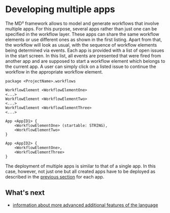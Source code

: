 # Developing multiple apps

The MD² framework allows to model and generate workflows that involve multiple apps.
For this purpose, several apps rather than just one can be specified in the workflow layer.
These apps can share the same workflow elements or use different ones as shown in the first listing.
Apart from that, the workflow will look as usual, with the sequence of workflow elements being determined via events.
Each app is provided with a list of open issues in the start screen.
In this list, all events are presented that were fired from another app and are supposed to start a workflow element which belongs to the current app.
A user can simply click on a listed issue to continue the workflow in the appropriate workflow element.

```MD2
package <ProjectName>.workflows

WorkflowElement <WorkflowElementOne>
<...>
WorkflowElement <WorkflowElementTwo>
<...>
WorkflowElement <WorkflowElementThree>
<...>

App <AppID1> {
	<WorkflowElementOne> (startable: STRING),
	<WorkflowElementTwo>
}

App <AppID2> {
	<WorkflowElementOne>,
	<WorkflowElementThree>
}
```

The deployment of multiple apps is similar to that of a single app.
In this case, however, not just one but all created apps have to be deployed as described in the [previous section](530_single-apps.html) for each app.

## What's next
* [information about more advanced additional features of the language](550_additional_features.html)
